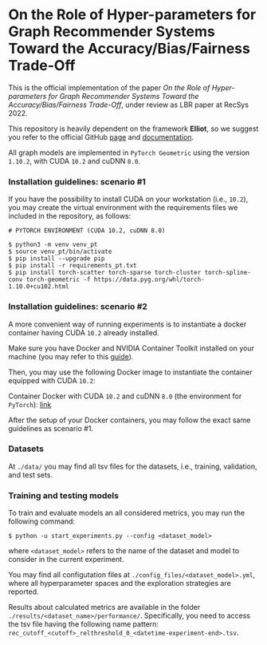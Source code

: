 # On the Role of Hyper-parameters for Graph Recommender Systems Toward the Accuracy/Bias/Fairness Trade-Off

This is the official implementation of the paper _On the Role of Hyper-parameters for Graph Recommender Systems Toward the Accuracy/Bias/Fairness Trade-Off_, under review as LBR paper at RecSys 2022.

This repository is heavily dependent on the framework **Elliot**, so we suggest you refer to the official GitHub [page](https://github.com/sisinflab/elliot) and [documentation](https://elliot.readthedocs.io/en/latest/).

All graph models are implemented in `PyTorch Geometric` using the version `1.10.2`, with CUDA `10.2` and cuDNN `8.0`.

### Installation guidelines: scenario #1
If you have the possibility to install CUDA on your workstation (i.e., `10.2`), you may create the virtual environment with the requirements files we included in the repository, as follows:

```
# PYTORCH ENVIRONMENT (CUDA 10.2, cuDNN 8.0)

$ python3 -m venv venv_pt
$ source venv_pt/bin/activate
$ pip install --upgrade pip
$ pip install -r requirements_pt.txt
$ pip install torch-scatter torch-sparse torch-cluster torch-spline-conv torch-geometric -f https://data.pyg.org/whl/torch-1.10.0+cu102.html
```

### Installation guidelines: scenario #2
A more convenient way of running experiments is to instantiate a docker container having CUDA `10.2` already installed.

Make sure you have Docker and NVIDIA Container Toolkit installed on your machine (you may refer to this [guide](https://docs.nvidia.com/datacenter/cloud-native/container-toolkit/install-guide.html#installing-on-ubuntu-and-debian)).

Then, you may use the following Docker image to instantiate the container equipped with CUDA `10.2`:

Container Docker with CUDA `10.2` and cuDNN `8.0` (the environment for `PyTorch`): [link](https://hub.docker.com/layers/nvidia/cuda/10.2-cudnn8-devel-ubuntu18.04/images/sha256-3d1aefa978b106e8cbe50743bba8c4ddadacf13fe3165dd67a35e4d904f3aabe?context=explore)

After the setup of your Docker containers, you may follow the exact same guidelines as scenario #1.

### Datasets
At `./data/` you may find all tsv files for the datasets, i.e., training, validation, and test sets. 

### Training and testing models
To train and evaluate models an all considered metrics, you may run the following command:

```
$ python -u start_experiments.py --config <dataset_model>
```

where `<dataset_model>` refers to the name of the dataset and model to consider in the current experiment.

You may find all configutation files at `./config_files/<dataset_model>.yml`, where all hyperparameter spaces and the exploration strategies are reported.

Results about calculated metrics are available in the folder `./results/<dataset_name>/performance/`. Specifically, you need to access the tsv file having the following name pattern: `rec_cutoff_<cutoff>_relthreshold_0_<datetime-experiment-end>.tsv`.

